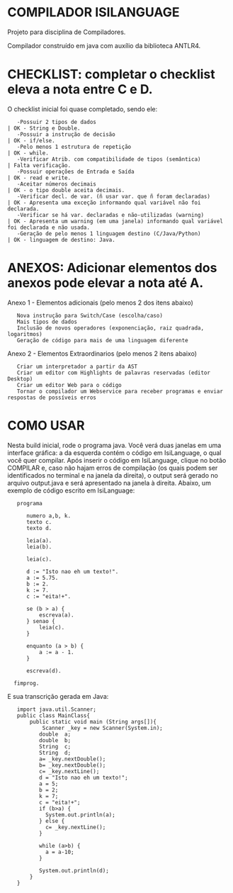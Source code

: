# COMPILADOR ISILANGUAGE
Projeto para disciplina de Compiladores.

Compilador construído em java com auxílio da biblioteca ANTLR4.

# CHECKLIST: completar o checklist eleva a nota entre C e D.
O checklist inicial foi quase completado, sendo ele:

       -Possuir 2 tipos de dados                                             | OK - String e Double.
       -Possuir a instrução de decisão                                       | OK - if/else.
       -Pelo menos 1 estrutura de repetição                                  | OK - while.
       -Verificar Atrib. com compatibilidade de tipos (semântica)            | Falta verificação.
       -Possuir operações de Entrada e Saída                                 | OK - read e write.
       -Aceitar números decimais                                             | OK - o tipo double aceita decimais.
       -Verificar decl. de var. (ñ usar var. que ñ foram declaradas)         | OK - Apresenta uma exceção informando qual variável não foi declarada.
       -Verificar se há var. declaradas e não-utilizadas (warning)           | OK - Apresenta um warning (em uma janela) informando qual variável foi declarada e não usada.
       -Geração de pelo menos 1 linguagem destino (C/Java/Python)            | OK - linguagem de destino: Java.


# ANEXOS: Adicionar elementos dos anexos pode elevar a nota até A.
Anexo 1 - Elementos adicionais (pelo menos 2 dos itens abaixo)

       Nova instrução para Switch/Case (escolha/caso)
       Mais tipos de dados
       Inclusão de novos operadores (exponenciação, raiz quadrada, logaritmos)
       Geração de código para mais de uma linguagem diferente

Anexo 2 - Elementos Extraordinarios (pelo menos 2 itens abaixo)

       Criar um interpretador a partir da AST
       Criar um editor com Highlights de palavras reservadas (editor Desktop)
       Criar um editor Web para o código
       Tornar o compilador um Webservice para receber programas e enviar respostas de possíveis erros



# COMO USAR
Nesta build inicial, rode o programa java. Você verá duas janelas em uma interface gráfica: a da esquerda contém o código em IsiLanguage, o qual você quer compilar. Após inserir o código em IsiLanguage, clique no botão COMPILAR e, caso não hajam erros de compilação (os quais podem ser identificados no terminal e na janela da direita), o output será gerado no arquivo output.java e será apresentado na janela à direita. Abaixo, um exemplo de código escrito em IsiLanguage:

       programa

          numero a,b, k.
          texto c.
          texto d.

          leia(a).
          leia(b).

          leia(c).

          d := "Isto nao eh um texto!".
          a := 5.75.
          b := 2.
          k := 7.
          c := "eita!+".

          se (b > a) {
              escreva(a).
          } senao {
              leia(c).
          }
          
          enquanto (a > b) {
              a := a - 1.
          }

          escreva(d).

      fimprog.

E sua transcrição gerada em Java:

       import java.util.Scanner;
       public class MainClass{ 
           public static void main (String args[]){ 
               Scanner _key = new Scanner(System.in);
              double  a;
              double  b;
              String  c;
              String  d;
              a= _key.nextDouble();
              b= _key.nextDouble();
              c= _key.nextLine();
              d = "Isto nao eh um texto!";
              a = 5;
              b = 2;
              k = 7;
              c = "eita!+";
              if (b>a) {
                System.out.println(a);
              } else {
                c= _key.nextLine();
              }
              
              while (a>b) {
                a = a-10;
              } 

              System.out.println(d);
           }
       }
